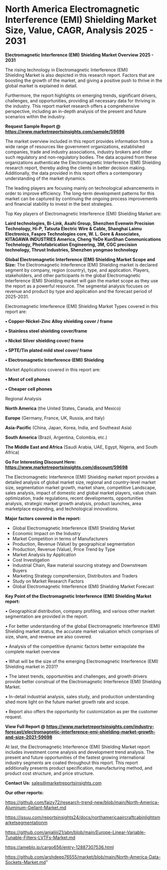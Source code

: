 # North America Electromagnetic Interference (EMI) Shielding Market Size, Value, CAGR, Analysis 2025 - 2031

<Strong> Electromagnetic Interference (EMI) Shielding Market Overview 2025 - 2031</strong>

The rising technology in Electromagnetic Interference (EMI) Shielding Market is also depicted in this research report. Factors that are boosting the growth of the market, and giving a positive push to thrive in the global market is explained in detail.

Furthermore, the report highlights on emerging trends, significant drivers, challenges, and opportunities, providing all necessary data for thriving in the industry. This report market research offers a comprehensive perspective, including an in-depth analysis of the present and future scenarios within the industry.

<strong>Request Sample Report @ <a href=https://www.marketreportsinsights.com/sample/59698>https://www.marketreportsinsights.com/sample/59698</a></strong>

The market overview included in this report provides information from a wide range of resources like government organizations, established companies, trade and industry associations, industry brokers and other such regulatory and non-regulatory bodies. The data acquired from these organizations authenticate the Electromagnetic Interference (EMI) Shielding research report, thereby aiding the clients in better decision making. Additionally, the data provided in this report offers a contemporary understanding of the market dynamics.

The leading players are focusing mainly on technological advancements in order to improve efficiency. The long-term development patterns for this market can be captured by continuing the ongoing process improvements and financial stability to invest in the best strategies.

Top Key players of Electromagnetic Interference (EMI) Shielding Market are:

<strong>Laird technologies, Bi-Link, Asahi Group, Shenzhen Evenwin Precision Technology, Hi-P, Tatsuta Electric Wire & Cable, Shanghai Laimu Electronics, Faspro Technologies core, W. L. Gore & Associates, KITAGAWA INDUSTRIES America, Cheng YeDe KunShan Communications Technology, Photofabrication Engineering, 3M, CGC precision technology, Thrust Industries, Shenzhen yongmao technology</strong>

<strong><b>Global Electromagnetic Interference (EMI) Shielding Market Scope and Size:</b></strong>
The Electromagnetic Interference (EMI) Shielding market is declared segment by company, region (country), type, and application. Players, stakeholders, and other participants in the global Electromagnetic Interference (EMI) Shielding market will gain the market scope as they use the report as a powerful resource. The segmental analysis focuses on revenue and product by type and application and the forecast period of 2025-2031.

Electromagnetic Interference (EMI) Shielding Market Types covered in this report are:

<strong>• Copper-Nickel-Zinc Alloy shielding cover / frame

• Stainless steel shielding cover/frame

• Nickel Silver shielding cover/ frame

• SPTE/Tin plated mild steel cover/ frame

• Electromagnetic Interference (EMI) Shielding</strong>

Market Applications covered in this report are:

<strong>• Most of cell phones

• Cheaper cell phones</strong> 

Regional Analysis

<strong>North America</strong> (the United States, Canada, and Mexico)

<strong>Europe</strong> (Germany, France, UK, Russia, and Italy)

<strong>Asia-Pacific</strong> (China, Japan, Korea, India, and Southeast Asia)

<strong>South America</strong> (Brazil, Argentina, Colombia, etc.)

<strong>The Middle East and Africa</strong> (Saudi Arabia, UAE, Egypt, Nigeria, and South Africa)

<strong>Go For Interesting Discount Here: <a href=https://www.marketreportsinsights.com/discount/59698>https://www.marketreportsinsights.com/discount/59698</a></strong>

The Electromagnetic Interference (EMI) Shielding market report provides a detailed analysis of global market size, regional and country-level market size, segmentation market growth, market share, competitive Landscape, sales analysis, impact of domestic and global market players, value chain optimization, trade regulations, recent developments, opportunities analysis, strategic market growth analysis, product launches, area marketplace expanding, and technological innovations.

<strong><b>Major factors covered in the report:</b></strong>
<ul>
  <li>Global Electromagnetic Interference (EMI) Shielding Market </li>
  <li>Economic Impact on the Industry</li>
  <li>Market Competition in terms of Manufacturers</li>
  <li>Production, Revenue (Value) by geographical segmentation</li>
  <li>Production, Revenue (Value), Price Trend by Type</li>
  <li>Market Analysis by Application</li>
  <li>Cost Investigation</li>
  <li>Industrial Chain, Raw material sourcing strategy and Downstream Buyers</li>
  <li>Marketing Strategy comprehension, Distributors and Traders</li>
  <li>Study on Market Research Factors</li>
  <li>Global Electromagnetic Interference (EMI) Shielding Market Forecast</li>
</ul>

<strong><b>Key Point of the Electromagnetic Interference (EMI) Shielding Market report:</b></strong>

• Geographical distribution, company profiling, and various other market segmentation are provided in the report.

• For better understanding of the global Electromagnetic Interference (EMI) Shielding market status, the accurate market valuation which comprises of size, share, and revenue are also covered.

• Analysis of the competitive dynamic factors better extrapolate the complete market overview

• What will be the size of the emerging Electromagnetic Interference (EMI) Shielding market in 2031?

• The latest trends, opportunities and challenges, and growth drivers provide better construal of the Electromagnetic Interference (EMI) Shielding Market.

• In-detail industrial analysis, sales study, and production understanding shed more light on the future market growth rate and scope.

• Report also offers the opportunity for customization as per the customer request.

<strong><b>View Full Report @ <a href=https://www.marketreportsinsights.com/industry-forecast/electromagnetic-interference-emi-shielding-market-growth-and-size-2021-59698>https://www.marketreportsinsights.com/industry-forecast/electromagnetic-interference-emi-shielding-market-growth-and-size-2021-59698</a></b></strong>


At last, the Electromagnetic Interference (EMI) Shielding Market report includes investment come analysis and development trend analysis. The present and future opportunities of the fastest growing international industry segments are coated throughout this report. This report additionally presents product specification, manufacturing method, and product cost structure, and price structure.

<strong>Contact Us:</strong>
sales@marketreportsinsights.com

<strong>Our other reports:</strong>

<a href=https://github.com/faizy72/research-trend-new/blob/main/North-America-Aluminum-Gellant-Market.md>https://github.com/faizy72/research-trend-new/blob/main/North-America-Aluminum-Gellant-Market.md</a>

<a href=https://issuu.com/reportsinsights24/docs/northamericaaircraftcabinlightsmarketsegmentationm>https://issuu.com/reportsinsights24/docs/northamericaaircraftcabinlightsmarketsegmentationm</a>

<a href=https://github.com/anjaliiii21/abn/blob/main/Europe-Linear-Variable-Tunable-Filters-LVTFs-Market.md>https://github.com/anjaliiii21/abn/blob/main/Europe-Linear-Variable-Tunable-Filters-LVTFs-Market.md</a>

<a href=https://ameblo.jp/cargo656/entry-12887307536.html>https://ameblo.jp/cargo656/entry-12887307536.html</a>

<a href=https://github.com/arshdeep76555/market/blob/main/North-America-Data-Sockets-Market.md>https://github.com/arshdeep76555/market/blob/main/North-America-Data-Sockets-Market.md</a>"
